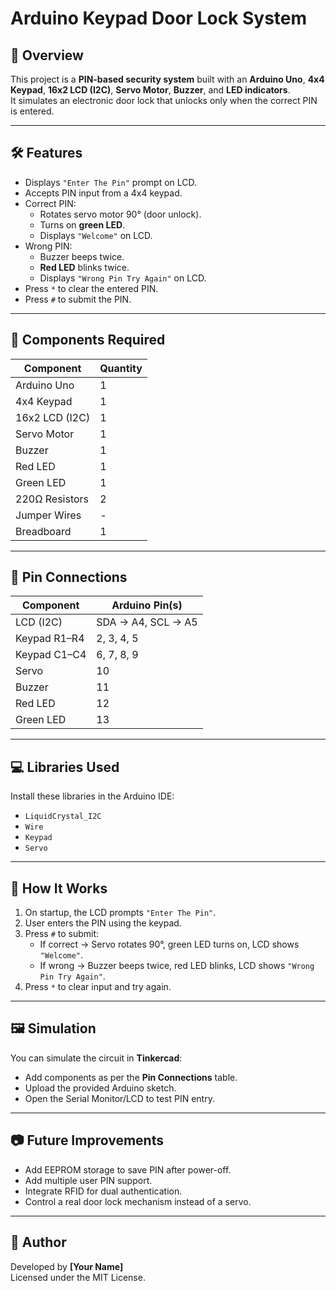 # Arduino Keypad Door Lock System

## 📌 Overview
This project is a **PIN-based security system** built with an **Arduino Uno**, **4x4 Keypad**, **16x2 LCD (I2C)**, **Servo Motor**, **Buzzer**, and **LED indicators**.  
It simulates an electronic door lock that unlocks only when the correct PIN is entered.

---

## 🛠 Features
- Displays `"Enter The Pin"` prompt on LCD.
- Accepts PIN input from a 4x4 keypad.
- Correct PIN:
  - Rotates servo motor 90° (door unlock).
  - Turns on **green LED**.
  - Displays `"Welcome"` on LCD.
- Wrong PIN:
  - Buzzer beeps twice.
  - **Red LED** blinks twice.
  - Displays `"Wrong Pin Try Again"` on LCD.
- Press `*` to clear the entered PIN.
- Press `#` to submit the PIN.

---

## 📂 Components Required
| Component        | Quantity |
|------------------|----------|
| Arduino Uno      | 1        |
| 4x4 Keypad       | 1        |
| 16x2 LCD (I2C)   | 1        |
| Servo Motor      | 1        |
| Buzzer           | 1        |
| Red LED          | 1        |
| Green LED        | 1        |
| 220Ω Resistors   | 2        |
| Jumper Wires     | -        |
| Breadboard       | 1        |

---

## 🔌 Pin Connections
| Component  | Arduino Pin(s) |
|------------|----------------|
| LCD (I2C)  | SDA → A4, SCL → A5 |
| Keypad R1–R4 | 2, 3, 4, 5 |
| Keypad C1–C4 | 6, 7, 8, 9 |
| Servo      | 10 |
| Buzzer     | 11 |
| Red LED    | 12 |
| Green LED  | 13 |

---

## 💻 Libraries Used
Install these libraries in the Arduino IDE:
- `LiquidCrystal_I2C`
- `Wire`
- `Keypad`
- `Servo`

---

## 🚀 How It Works
1. On startup, the LCD prompts `"Enter The Pin"`.
2. User enters the PIN using the keypad.
3. Press `#` to submit:
   - If correct → Servo rotates 90°, green LED turns on, LCD shows `"Welcome"`.
   - If wrong → Buzzer beeps twice, red LED blinks, LCD shows `"Wrong Pin Try Again"`.
4. Press `*` to clear input and try again.

---

## 🖼 Simulation
You can simulate the circuit in **Tinkercad**:
- Add components as per the **Pin Connections** table.
- Upload the provided Arduino sketch.
- Open the Serial Monitor/LCD to test PIN entry.

---

## 📷 Future Improvements
- Add EEPROM storage to save PIN after power-off.
- Add multiple user PIN support.
- Integrate RFID for dual authentication.
- Control a real door lock mechanism instead of a servo.

---

## 📝 Author
Developed by **[Your Name]**  
Licensed under the MIT License.
